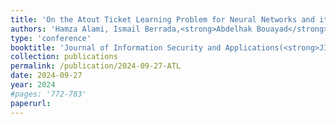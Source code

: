 ```yaml
---
title: 'On the Atout Ticket Learning Problem for Neural Networks and its Application in Securing Federated Learning Exchanges'
authors: 'Hamza Alami, Ismail Berrada,<strong>Abdelhak Bouayad</strong>, Meryem Janati Idrissi,Zakaria Yartaoui'
type: 'conference'
booktitle: 'Journal of Information Security and Applications(<strong>JISA</strong>)'
collection: publications
permalink: /publication/2024-09-27-ATL
date: 2024-09-27
year: 2024
#pages: '772-783'
paperurl: 
---
```

